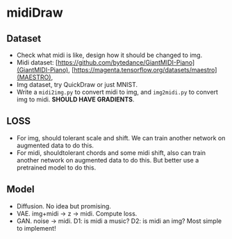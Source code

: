 # midiDraw

## Dataset
- Check what midi is like, design how it should be changed to img. 
- Midi dataset: [https://github.com/bytedance/GiantMIDI-Piano](GiantMIDI-Piano), [https://magenta.tensorflow.org/datasets/maestro](MAESTRO), 
- Img dataset, try QuickDraw or just MNIST.
- Write a `midi2img.py` to convert midi to img, and `img2midi.py` to convert img to midi. **SHOULD HAVE GRADIENTS**.

## LOSS 
- For img, should tolerant scale and shift. We can train another network on augmented data to do this.
- For midi, shouldtolerant chords and some midi shift, also can train another network on augmented data to do this. But better use a pretrained model to do this.

## Model
- Diffusion. No idea but promising.
- VAE. img+midi -> z -> midi. Compute loss.
- GAN. noise -> midi. D1: is midi a music? D2: is midi an img? Most simple to implement!

